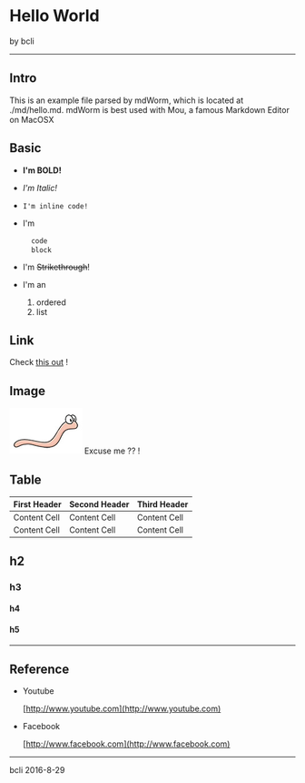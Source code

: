 # Hello World

by bcli

---
## Intro

This is an example file parsed by mdWorm, which is located at ./md/hello.md.  mdWorm is best used with Mou, a famous Markdown Editor on MacOSX

## Basic

* __I'm BOLD!__
* _I'm Italic!_
* `I'm inline code!`
* I'm

		code
		block
* I'm ~~Strikethrough~~!
* I'm an

	1. ordered
	2. list

## Link
Check [this out](https://github.com/bclicn/PsychoCat) !

## Image

![Logo!](res/img/logo.jpg "Logo") Excuse me ?? !

## Table

First Header | Second Header | Third Header
------------ | ------------- | ------------
Content Cell | Content Cell  | Content Cell
Content Cell | Content Cell  | Content Cell


## h2

### h3

#### h4

#### h5

---
## Reference

* Youtube

	[http://www.youtube.com](http://www.youtube.com)

* Facebook

	[http://www.facebook.com](http://www.facebook.com)

---
bcli 2016-8-29
